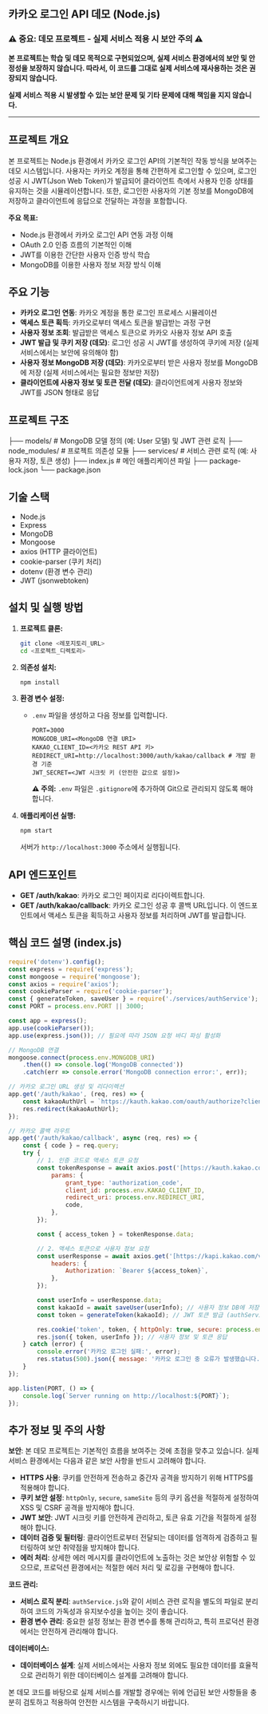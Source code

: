 ## 카카오 로그인 API 데모 (Node.js)

### ⚠️ 중요: 데모 프로젝트 - 실제 서비스 적용 시 보안 주의 ⚠️

**본 프로젝트는 학습 및 데모 목적으로 구현되었으며, 실제 서비스 환경에서의 보안 및 안정성을 보장하지 않습니다. 따라서, 이 코드를 그대로 실제 서비스에 재사용하는 것은 권장되지 않습니다.**

**실제 서비스 적용 시 발생할 수 있는 보안 문제 및 기타 문제에 대해 책임을 지지 않습니다.**

---

## 프로젝트 개요

본 프로젝트는 Node.js 환경에서 카카오 로그인 API의 기본적인 작동 방식을 보여주는 데모 시스템입니다. 사용자는 카카오 계정을 통해 간편하게 로그인할 수 있으며, 로그인 성공 시 JWT(Json Web Token)가 발급되어 클라이언트 측에서 사용자 인증 상태를 유지하는 것을 시뮬레이션합니다. 또한, 로그인한 사용자의 기본 정보를 MongoDB에 저장하고 클라이언트에 응답으로 전달하는 과정을 포함합니다.

**주요 목표:**

* Node.js 환경에서 카카오 로그인 API 연동 과정 이해
* OAuth 2.0 인증 흐름의 기본적인 이해
* JWT를 이용한 간단한 사용자 인증 방식 학습
* MongoDB를 이용한 사용자 정보 저장 방식 이해

## 주요 기능

* **카카오 로그인 연동**: 카카오 계정을 통한 로그인 프로세스 시뮬레이션
* **액세스 토큰 획득**: 카카오로부터 액세스 토큰을 발급받는 과정 구현
* **사용자 정보 조회**: 발급받은 액세스 토큰으로 카카오 사용자 정보 API 호출
* **JWT 발급 및 쿠키 저장 (데모)**: 로그인 성공 시 JWT를 생성하여 쿠키에 저장 (실제 서비스에서는 보안에 유의해야 함)
* **사용자 정보 MongoDB 저장 (데모)**: 카카오로부터 받은 사용자 정보를 MongoDB에 저장 (실제 서비스에서는 필요한 정보만 저장)
* **클라이언트에 사용자 정보 및 토큰 전달 (데모)**: 클라이언트에게 사용자 정보와 JWT를 JSON 형태로 응답

## 프로젝트 구조
├── models/         # MongoDB 모델 정의 (예: User 모델) 및 JWT 관련 로직
├── node_modules/   # 프로젝트 의존성 모듈
├── services/       # 서비스 관련 로직 (예: 사용자 저장, 토큰 생성)
├── index.js        # 메인 애플리케이션 파일
├── package-lock.json
└── package.json

## 기술 스택

* Node.js
* Express
* MongoDB
* Mongoose
* axios (HTTP 클라이언트)
* cookie-parser (쿠키 처리)
* dotenv (환경 변수 관리)
* JWT (jsonwebtoken)

## 설치 및 실행 방법

1.  **프로젝트 클론:**
    ```bash
    git clone <레포지토리_URL>
    cd <프로젝트_디렉토리>
    ```

2.  **의존성 설치:**
    ```bash
    npm install
    ```

3.  **환경 변수 설정:**
    * `.env` 파일을 생성하고 다음 정보를 입력합니다.
      ```env
      PORT=3000
      MONGODB_URI=<MongoDB 연결 URI>
      KAKAO_CLIENT_ID=<카카오 REST API 키>
      REDIRECT_URI=http://localhost:3000/auth/kakao/callback # 개발 환경 기준
      JWT_SECRET=<JWT 시크릿 키 (안전한 값으로 설정)>
      ```
      **⚠️ 주의:** `.env` 파일은 `.gitignore`에 추가하여 Git으로 관리되지 않도록 해야 합니다.

4.  **애플리케이션 실행:**
    ```bash
    npm start
    ```

    서버가 `http://localhost:3000` 주소에서 실행됩니다.

## API 엔드포인트

* **GET /auth/kakao**: 카카오 로그인 페이지로 리다이렉트합니다.
* **GET /auth/kakao/callback**: 카카오 로그인 성공 후 콜백 URL입니다. 이 엔드포인트에서 액세스 토큰을 획득하고 사용자 정보를 처리하며 JWT를 발급합니다.

## 핵심 코드 설명 (index.js)

```javascript
require('dotenv').config();
const express = require('express');
const mongoose = require('mongoose');
const axios = require('axios');
const cookieParser = require('cookie-parser');
const { generateToken, saveUser } = require('./services/authService'); // 인증 서비스 로직 분리
const PORT = process.env.PORT || 3000;

const app = express();
app.use(cookieParser());
app.use(express.json()); // 필요에 따라 JSON 요청 바디 파싱 활성화

// MongoDB 연결
mongoose.connect(process.env.MONGODB_URI)
    .then(() => console.log('MongoDB connected'))
    .catch(err => console.error('MongoDB connection error:', err));

// 카카오 로그인 URL 생성 및 리다이렉션
app.get('/auth/kakao', (req, res) => {
    const kakaoAuthUrl = `https://kauth.kakao.com/oauth/authorize?client_id=${process.env.KAKAO_CLIENT_ID}&redirect_uri=${process.env.REDIRECT_URI}&response_type=code&scope=account_email`;
    res.redirect(kakaoAuthUrl);
});

// 카카오 콜백 라우트
app.get('/auth/kakao/callback', async (req, res) => {
    const { code } = req.query;
    try {
        // 1. 인증 코드로 액세스 토큰 요청
        const tokenResponse = await axios.post('[https://kauth.kakao.com/oauth/token](https://kauth.kakao.com/oauth/token)', null, {
            params: {
                grant_type: 'authorization_code',
                client_id: process.env.KAKAO_CLIENT_ID,
                redirect_uri: process.env.REDIRECT_URI,
                code,
            },
        });

        const { access_token } = tokenResponse.data;

        // 2. 액세스 토큰으로 사용자 정보 요청
        const userResponse = await axios.get('[https://kapi.kakao.com/v2/user/me](https://kapi.kakao.com/v2/user/me)', {
            headers: {
                Authorization: `Bearer ${access_token}`,
            },
        });

        const userInfo = userResponse.data;
        const kakaoId = await saveUser(userInfo); // 사용자 정보 DB에 저장 (authService에서 처리)
        const token = generateToken(kakaoId); // JWT 토큰 발급 (authService에서 처리)

        res.cookie('token', token, { httpOnly: true, secure: process.env.NODE_ENV === 'production' }); // 쿠키 설정 (보안 고려)
        res.json({ token, userInfo }); // 사용자 정보 및 토큰 응답
    } catch (error) {
        console.error('카카오 로그인 실패:', error);
        res.status(500).json({ message: '카카오 로그인 중 오류가 발생했습니다.' });
    }
});

app.listen(PORT, () => {
    console.log(`Server running on http://localhost:${PORT}`);
});
```

## 추가 정보 및 주의 사항

**보안**: 본 데모 프로젝트는 기본적인 흐름을 보여주는 것에 초점을 맞추고 있습니다. 실제 서비스 환경에서는 다음과 같은 보안 사항을 반드시 고려해야 합니다.

* **HTTPS 사용**: 쿠키를 안전하게 전송하고 중간자 공격을 방지하기 위해 HTTPS를 적용해야 합니다.
* **쿠키 보안 설정**: `httpOnly`, `secure`, `sameSite` 등의 쿠키 옵션을 적절하게 설정하여 XSS 및 CSRF 공격을 방지해야 합니다.
* **JWT 보안**: JWT 시크릿 키를 안전하게 관리하고, 토큰 유효 기간을 적절하게 설정해야 합니다.
* **데이터 검증 및 필터링**: 클라이언트로부터 전달되는 데이터를 엄격하게 검증하고 필터링하여 보안 취약점을 방지해야 합니다.
* **에러 처리**: 상세한 에러 메시지를 클라이언트에 노출하는 것은 보안상 위험할 수 있으므로, 프로덕션 환경에서는 적절한 에러 처리 및 로깅을 구현해야 합니다.

**코드 관리:**

* **서비스 로직 분리**: `authService.js`와 같이 서비스 관련 로직을 별도의 파일로 분리하여 코드의 가독성과 유지보수성을 높이는 것이 좋습니다.
* **환경 변수 관리**: 중요한 설정 정보는 환경 변수를 통해 관리하고, 특히 프로덕션 환경에서는 안전하게 관리해야 합니다.

**데이터베이스:**

* **데이터베이스 설계**: 실제 서비스에서는 사용자 정보 외에도 필요한 데이터를 효율적으로 관리하기 위한 데이터베이스 설계를 고려해야 합니다.

본 데모 코드를 바탕으로 실제 서비스를 개발할 경우에는 위에 언급된 보안 사항들을 충분히 검토하고 적용하여 안전한 시스템을 구축하시기 바랍니다.
